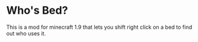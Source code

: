 # Who's Bed?

This is a mod for minecraft 1.9 that lets you shift right click on a bed to find out who uses it.
